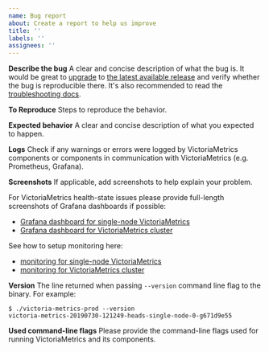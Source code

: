 ```yaml
---
name: Bug report
about: Create a report to help us improve
title: ''
labels: ''
assignees: ''
---
```


**Describe the bug**
A clear and concise description of what the bug is.
It would be great to [upgrade](https://docs.victoriametrics.com/#how-to-upgrade) 
to [the latest available release](https://github.com/VictoriaMetrics/VictoriaMetrics/releases)
and verify whether the bug is reproducible there.
It's also recommended to read the [troubleshooting docs](https://docs.victoriametrics.com/#troubleshooting).

**To Reproduce**
Steps to reproduce the behavior.

**Expected behavior**
A clear and concise description of what you expected to happen.

**Logs**
Check if any warnings or errors were logged by VictoriaMetrics components
or components in communication with VictoriaMetrics (e.g. Prometheus, Grafana).

**Screenshots**
If applicable, add screenshots to help explain your problem.

For VictoriaMetrics health-state issues please provide full-length screenshots 
of Grafana dashboards if possible:
* [Grafana dashboard for single-node VictoriaMetrics](https://grafana.com/dashboards/10229)
* [Grafana dashboard for VictoriaMetrics cluster](https://grafana.com/grafana/dashboards/11176)

See how to setup monitoring here:
* [monitoring for single-node VictoriaMetrics](https://docs.victoriametrics.com/#monitoring)
* [monitoring for VictoriaMetrics cluster](https://docs.victoriametrics.com/Cluster-VictoriaMetrics.html#monitoring)

**Version**
The line returned when passing `--version` command line flag to the binary. For example:
```
$ ./victoria-metrics-prod --version
victoria-metrics-20190730-121249-heads-single-node-0-g671d9e55
```

**Used command-line flags**
Please provide the command-line flags used for running VictoriaMetrics and its components. 
